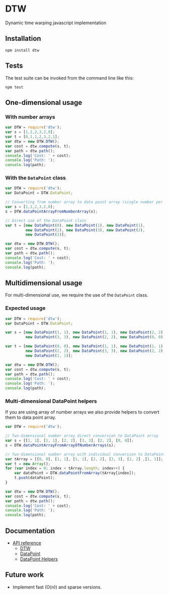 # DTW

Dynamic time warping javascript implementation

## Installation

```
npm install dtw
```

## Tests

The test suite can be invoked from the command line like this:
```
npm test
```

## One-dimensional usage

### With number arrays

```js
var DTW = require('dtw');
var s = [1,1,2,3,2,0];
var t = [0,1,1,2,3,2,1];
var dtw = new DTW.DTW();
var cost = dtw.compute(s, t);
var path = dtw.path();
console.log('Cost: ' + cost);
console.log('Path: ');
console.log(path);
```

### With the `DataPoint` class

```js
var DTW = require('dtw');
var DataPoint = DTW.DataPoint;

// Converting from number array to data point array (single number per data point)
var s = [1,1,2,3,2,0];
s = DTW.dataPointArrayFromNumberArray(s);

// Direct use of the DataPoint class
var t = [new DataPoint(0), new DataPoint(1), new DataPoint(1),
         new DataPoint(2), new DataPoint(3), new DataPoint(2),
         new DataPoint(1)];

var dtw = new DTW.DTW();
var cost = dtw.compute(s, t);
var path = dtw.path();
console.log('Cost: ' + cost);
console.log('Path: ');
console.log(path);
```

## Multidimensional usage

For multi-dimensional use, we require the use of the `DataPoint` class.

### Expected usage

```js
var DTW = require('dtw');
var DataPoint = DTW.DataPoint;

var s = [new DataPoint(1, 1), new DataPoint(1, 1), new DataPoint(2, 2),
         new DataPoint(3, 3), new DataPoint(2, 2), new DataPoint(0, 0)];

var t = [new DataPoint(0, 0), new DataPoint(1, 1), new DataPoint(1, 1),
         new DataPoint(2, 2), new DataPoint(3, 3), new DataPoint(2, 2),
         new DataPoint(1, 1)];

var dtw = new DTW.DTW();
var cost = dtw.compute(s, t);
var path = dtw.path();
console.log('Cost: ' + cost);
console.log('Path: ');
console.log(path);
```

### Multi-dimensional DataPoint helpers

If you are using array of number arrays we also provide helpers to convert them to data point array.

```js
var DTW = require('dtw');

// Two-dimensional number array direct conversion to DataPoint array
var s = [[1, 1], [1, 1], [2, 2], [3, 3], [2, 2], [0, 0]];
s = DTW.dataPointArrayFromArrayOfNumberArrays(s);

// Two-dimensional number array with individual conversion to DataPoint array
var tArray = [[0, 0], [1, 1], [1, 1], [2, 2], [3, 3], [2, 2] ,[1, 1]];
var t = new Array();
for (var index = 0; index < tArray.length; index++) {
    var dataPoint = DTW.dataPointFromArray(tArray[index]);
    t.push(dataPoint);
}

var dtw = new DTW.DTW();
var cost = dtw.compute(s, t);
var path = dtw.path();
console.log('Cost: ' + cost);
console.log('Path: ');
console.log(path);
```

## Documentation
* [API reference](./doc/api)
  *  [DTW](./doc/api/dtw.md)
  *  [DataPoint](./doc/api/dataPoint.md)
  *  [DataPoint Helpers](./doc/api/dataPointHelpers.md)

## Future work
* Implement fast (O(n)) and sparse versions.
